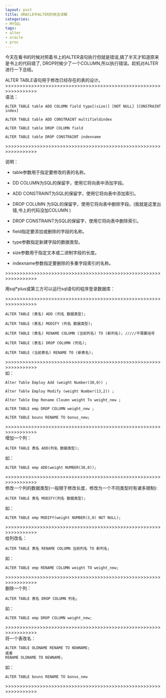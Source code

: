 ```yaml
---
layout: post
title: ORACLE中ALTER的用法详解
categories:
- MYSQL
tags:
- alter
- oracle
- proc
---
```


今天在看书的时候对照着书上的ALTER语句执行但就是错误,搞了半天才知道原来是书上的代码错了, DROP时候少了一个COLUMN,所以执行错误。趁机对ALTER进行一下总结。   

ALTER TABLE语句用于修改已经存在的表的设计。   
\>>>>>>>>>>>>>>>>>>>>>>>>>>>>>>>>>>>>>>>>>>>>>>>>>>>>>>>>>>>>>>>>>   
语法：   

    ALTER TABLE table ADD COLUMN field type[(size)] [NOT NULL] [CONSTRAINT index]
    
    ALTER TABLE table ADD CONSTRAINT multifieldindex
    
    ALTER TABLE table DROP COLUMN field
    
    ALTER TABLE table DROP CONSTRAINT indexname

\>>>>>>>>>>>>>>>>>>>>>>>>>>>>>>>>>>>>>>>>>>>>>>>>>>>>>>>>>>>>>>>>>   

说明：   
* table参数用于指定要修改的表的名称。

* DD COLUMN为SQL的保留字，使用它将向表中添加字段。

* ADD CONSTRAINT为SQL的保留字，使用它将向表中添加索引。

* DROP COLUMN 为SQL的保留字，使用它将向表中删除字段。(我就是这里出错,书上的代码没加COLUMN )

* DROP CONSTRAINT为SQL的保留字，使用它将向表中删除索引。

* field指定要添加或删除的字段的名称。

* type参数指定新建字段的数据类型。

* size参数用于指定文本或二进制字段的长度。

* indexname参数指定要删除的多重字段索引的名称。   

\>>>>>>>>>>>>>>>>>>>>>>>>>>>>>>>>>>>>>>>>>>>>>>>>>>>>>>>>>>>>>>>>>   

用sql*plus或第三方可以运行sql语句的程序登录数据库：   

\>>>>>>>>>>>>>>>>>>>>>>>>>>>>>>>>>>>>>>>>>>>>>>>>>>>>>>>>>>>>>>>>>   

    ALTER TABLE (表名) ADD (列名 数据类型);
    
    ALTER TABLE (表名) MODIFY (列名 数据类型);
    
    ALTER TABLE (表名) RENAME COLUMN (当前列名) TO (新列名); /////不需要括号
    
    ALTER TABLE (表名) DROP COLUMN (列名);
    
    ALTER TABLE (当前表名) RENAME TO (新表名);   
\>>>>>>>>>>>>>>>>>>>>>>>>>>>>>>>>>>>>>>>>>>>>>>>>>>>>>>>>>>>>>>>>>   
如：   

    Alter Table Employ Add (weight Number(38,0)) ;
    
    Alter Table Employ Modify (weight Number(13,2)) ;
    
    Alter Table Emp Rename Cloumn weight To weight_new ;
    
    ALTER TABLE emp DROP COLUMN weight_new ;
    
    ALTER TABLE bouns RENAME TO bonus_new;   
\>>>>>>>>>>>>>>>>>>>>>>>>>>>>>>>>>>>>>>>>>>>>>>>>>>>>>>>>>>>>>>>>>   
增加一个列：   

	ALTER TABLE 表名 ADD(列名 数据类型);   
如：   

	ALTER TABLE emp ADD(weight NUMBER(38,0));   
\>>>>>>>>>>>>>>>>>>>>>>>>>>>>>>>>>>>>>>>>>>>>>>>>>>>>>>>>>>>>>>>>>   
修改一个列的数据类型(一般限于修改长度，修改为一个不同类型时有诸多限制): 

	ALTER TABLE 表名 MODIFY(列名 数据类型);   
如：   
	
    ALTER TABLE emp MODIFY(weight NUMBER(3,0) NOT NULL);   
\>>>>>>>>>>>>>>>>>>>>>>>>>>>>>>>>>>>>>>>>>>>>>>>>>>>>>>>>>>>>>>>>>   
给列改名：   

	ALTER TABLE 表名 RENAME COLUMN 当前列名 TO 新列名;   
如：   

	ALTER TABLE emp RENAME COLUMN weight TO weight_new;   
\>>>>>>>>>>>>>>>>>>>>>>>>>>>>>>>>>>>>>>>>>>>>>>>>>>>>>>>>>>>>>>>>>   
删除一个列：   
	
    ALTER TABLE 表名 DROP COLUMN 列名;   
如：   

	ALTER TABLE emp DROP COLUMN weight_new;   
\>>>>>>>>>>>>>>>>>>>>>>>>>>>>>>>>>>>>>>>>>>>>>>>>>>>>>>>>>>>>>>>>>   
将一个表改名：   
	
    ALTER TABLE OLDNAME RENAME TO NEWNAME;
	或者
    RENAME OLDNAME TO NEWNAME;   
如：   

	ALTER TABLE bouns RENAME TO bonus_new   
\>>>>>>>>>>>>>>>>>>>>>>>>>>>>>>>>>>>>>>>>>>>>>>>>>>>>>>>>>>>>>>>>>
